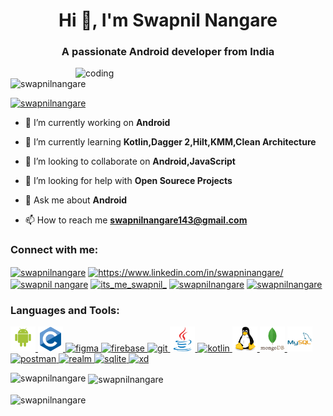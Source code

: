 <h1 align="center">Hi 👋, I'm Swapnil Nangare</h1>
<h3 align="center">A passionate Android developer from India</h3>

<img align="right" alt="coding" width="400" src="https://images.pexels.com/photos/3861959/pexels-photo-3861959.jpeg?auto=compress&cs=tinysrgb&w=1260&h=750&dpr=1">


<p align="left"> <img src="https://komarev.com/ghpvc/?username=swapnilnangare&label=Profile%20views&color=0e75b6&style=flat" alt="swapnilnangare" /> </p>

<p align="left"> <a href="https://twitter.com/swapnilnangare" target="blank"><img src="https://img.shields.io/twitter/follow/swapnilnangare?logo=twitter&style=for-the-badge" alt="swapnilnangare" /></a> </p>

- 🔭 I’m currently working on **Android**

- 🌱 I’m currently learning **Kotlin,Dagger 2,Hilt,KMM,Clean Architecture**

- 👯 I’m looking to collaborate on **Android,JavaScript**

- 🤝 I’m looking for help with **Open Sourece Projects**

- 💬 Ask me about **Android**

- 📫 How to reach me **swapnilnangare143@gmail.com**

<h3 align="left">Connect with me:</h3>
<p align="left">
<a href="https://twitter.com/swapnilnangare" target="blank"><img align="center" src="https://raw.githubusercontent.com/rahuldkjain/github-profile-readme-generator/master/src/images/icons/Social/twitter.svg" alt="swapnilnangare" height="30" width="40" /></a>
<a href="https://linkedin.com/in/https://www.linkedin.com/in/swapninangare/" target="blank"><img align="center" src="https://raw.githubusercontent.com/rahuldkjain/github-profile-readme-generator/master/src/images/icons/Social/linked-in-alt.svg" alt="https://www.linkedin.com/in/swapninangare/" height="30" width="40" /></a>
<a href="https://fb.com/swapnil nangare" target="blank"><img align="center" src="https://raw.githubusercontent.com/rahuldkjain/github-profile-readme-generator/master/src/images/icons/Social/facebook.svg" alt="swapnil nangare" height="30" width="40" /></a>
<a href="https://instagram.com/its_me_swapnil_" target="blank"><img align="center" src="https://raw.githubusercontent.com/rahuldkjain/github-profile-readme-generator/master/src/images/icons/Social/instagram.svg" alt="its_me_swapnil_" height="30" width="40" /></a>
<a href="https://www.leetcode.com/swapnilnangare" target="blank"><img align="center" src="https://raw.githubusercontent.com/rahuldkjain/github-profile-readme-generator/master/src/images/icons/Social/leet-code.svg" alt="swapnilnangare" height="30" width="40" /></a>
<a href="https://www.hackerearth.com/swapnilnangare" target="blank"><img align="center" src="https://raw.githubusercontent.com/rahuldkjain/github-profile-readme-generator/master/src/images/icons/Social/hackerearth.svg" alt="swapnilnangare" height="30" width="40" /></a>
</p>

<h3 align="left">Languages and Tools:</h3>
<p align="left"> <a href="https://developer.android.com" target="_blank" rel="noreferrer"> <img src="https://raw.githubusercontent.com/devicons/devicon/master/icons/android/android-original-wordmark.svg" alt="android" width="40" height="40"/> </a> <a href="https://www.cprogramming.com/" target="_blank" rel="noreferrer"> <img src="https://raw.githubusercontent.com/devicons/devicon/master/icons/c/c-original.svg" alt="c" width="40" height="40"/> </a> <a href="https://www.figma.com/" target="_blank" rel="noreferrer"> <img src="https://www.vectorlogo.zone/logos/figma/figma-icon.svg" alt="figma" width="40" height="40"/> </a> <a href="https://firebase.google.com/" target="_blank" rel="noreferrer"> <img src="https://www.vectorlogo.zone/logos/firebase/firebase-icon.svg" alt="firebase" width="40" height="40"/> </a> <a href="https://git-scm.com/" target="_blank" rel="noreferrer"> <img src="https://www.vectorlogo.zone/logos/git-scm/git-scm-icon.svg" alt="git" width="40" height="40"/> </a> <a href="https://www.java.com" target="_blank" rel="noreferrer"> <img src="https://raw.githubusercontent.com/devicons/devicon/master/icons/java/java-original.svg" alt="java" width="40" height="40"/> </a> <a href="https://kotlinlang.org" target="_blank" rel="noreferrer"> <img src="https://www.vectorlogo.zone/logos/kotlinlang/kotlinlang-icon.svg" alt="kotlin" width="40" height="40"/> </a> <a href="https://www.linux.org/" target="_blank" rel="noreferrer"> <img src="https://raw.githubusercontent.com/devicons/devicon/master/icons/linux/linux-original.svg" alt="linux" width="40" height="40"/> </a> <a href="https://www.mongodb.com/" target="_blank" rel="noreferrer"> <img src="https://raw.githubusercontent.com/devicons/devicon/master/icons/mongodb/mongodb-original-wordmark.svg" alt="mongodb" width="40" height="40"/> </a> <a href="https://www.mysql.com/" target="_blank" rel="noreferrer"> <img src="https://raw.githubusercontent.com/devicons/devicon/master/icons/mysql/mysql-original-wordmark.svg" alt="mysql" width="40" height="40"/> </a> <a href="https://postman.com" target="_blank" rel="noreferrer"> <img src="https://www.vectorlogo.zone/logos/getpostman/getpostman-icon.svg" alt="postman" width="40" height="40"/> </a> <a href="https://realm.io/" target="_blank" rel="noreferrer"> <img src="https://raw.githubusercontent.com/bestofjs/bestofjs-webui/8665e8c267a0215f3159df28b33c365198101df5/public/logos/realm.svg" alt="realm" width="40" height="40"/> </a> <a href="https://www.sqlite.org/" target="_blank" rel="noreferrer"> <img src="https://www.vectorlogo.zone/logos/sqlite/sqlite-icon.svg" alt="sqlite" width="40" height="40"/> </a> <a href="https://www.adobe.com/products/xd.html" target="_blank" rel="noreferrer"> <img src="https://cdn.worldvectorlogo.com/logos/adobe-xd.svg" alt="xd" width="40" height="40"/> </a> </p>

<p><img align="left" src="https://github-readme-stats.vercel.app/api/top-langs?username=swapnilnangare&show_icons=true&locale=en&layout=compact" alt="swapnilnangare" /></p>

<p>&nbsp;<img align="center" src="https://github-readme-stats.vercel.app/api?username=swapnilnangare&show_icons=true&locale=en" alt="swapnilnangare" /></p>

<p><img align="center" src="https://github-readme-streak-stats.herokuapp.com/?user=swapnilnangare&" alt="swapnilnangare" /></p>
